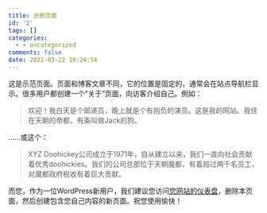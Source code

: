 ```yaml
---
title: 示例页面
id: '2'
tags: []
categories:
  - - uncategorized
comments: false
date: 2021-03-22 19:24:54
---
```


这是示范页面。页面和博客文章不同，它的位置是固定的，通常会在站点导航栏显示。很多用户都创建一个“关于”页面，向访客介绍自己。例如：

> 欢迎！我白天是个邮递员，晚上就是个有抱负的演员。这是我的网站。我住在天朝的帝都，有条叫做Jack的狗。

……或这个：

> XYZ Doohickey公司成立于1971年，自从建立以来，我们一直向社会贡献着优秀doohickies。我们的公司总部位于天朝魔都，有着超过两千名员工，对魔都政府税收有着巨大贡献。

而您，作为一位WordPress新用户，我们建议您访问[您网站的仪表盘](https://www.ksroido.art/wp-admin/)，删除本页面，然后创建包含您自己内容的新页面。祝您使用愉快！